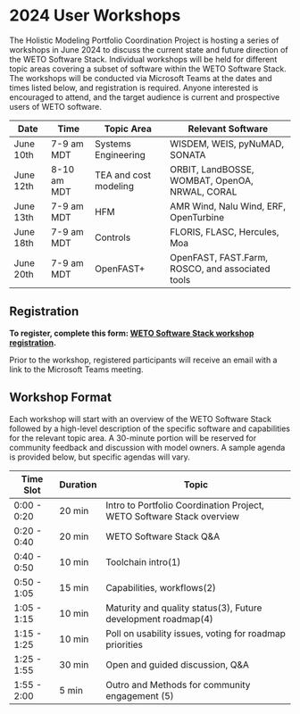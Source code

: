 # 2024 User Workshops

The Holistic Modeling Portfolio Coordination Project is hosting a series of workshops in June 2024
to discuss the current state and future direction of the WETO Software Stack.
Individual workshops will be held for different topic areas covering a subset of software
within the WETO Software Stack.
The workshops will be conducted via Microsoft Teams at the dates and times listed below,
and registration is required.
Anyone interested is encouraged to attend, and the target audience is current and prospective
users of WETO software.

| Date | Time | Topic Area | Relevant Software |
| ---- | ---- | ---------- | ----------------- |
| June 10th | 7-9 am MDT | Systems Engineering | WISDEM, WEIS, pyNuMAD, SONATA |
| June 12th | 8-10 am MDT | TEA and cost modeling | ORBIT, LandBOSSE, WOMBAT, OpenOA, NRWAL, CORAL |
| June 13th | 7-9 am MDT | HFM | AMR Wind, Nalu Wind, ERF, OpenTurbine |
| June 18th | 7-9 am MDT | Controls | FLORIS, FLASC, Hercules, Moa |
| June 20th | 7-9 am MDT | OpenFAST+ | OpenFAST, FAST.Farm, ROSCO, and associated tools |

## Registration

**To register, complete this form: [WETO Software Stack workshop registration](https://docs.google.com/forms/d/1Pbk34YmhjRBEsnPteqY8OLgjxsq82TkWULCVhABwuHY/edit).**

Prior to the workshop, registered participants will receive an email with a link
to the Microsoft Teams meeting.

## Workshop Format

Each workshop will start with an overview of the WETO Software Stack followed by
a high-level description of the specific software and capabilities for the relevant
topic area.
A 30-minute portion will be reserved for community feedback and discussion with model owners.
A sample agenda is provided below, but specific agendas will vary.

| Time Slot | Duration | Topic |
| --------- | -------- | ----- |
| 0:00 - 0:20 | 20 min | Intro to Portfolio Coordination Project, WETO Software Stack overview |
| 0:20 - 0:40 | 20 min | WETO Software Stack Q&A |
| 0:40 - 0:50 | 10 min | Toolchain intro(1) |
| 0:50 - 1:05 | 15 min | Capabilities, workflows(2) |
| 1:05 - 1:15 | 10 min | Maturity and quality status(3), Future development roadmap(4) |
| 1:15 - 1:25 | 10 min | Poll on usability issues, voting for roadmap priorities |
| 1:25 - 1:55 | 30 min | Open and guided discussion, Q&A |
| 1:55 - 2:00 |  5 min | Outro and Methods for community engagement (5) |
